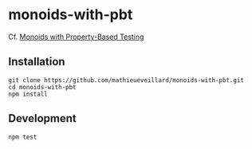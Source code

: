 # monoids-with-pbt

Cf. [Monoids with Property-Based Testing](https://github.com/cyriux/Monoidz-kata/blob/master/MonoidsWithPBT.md)

## Installation

```text
git clone https://github.com/mathieueveillard/monoids-with-pbt.git
cd monoids-with-pbt
npm install
```

## Development

```text
npm test
```
